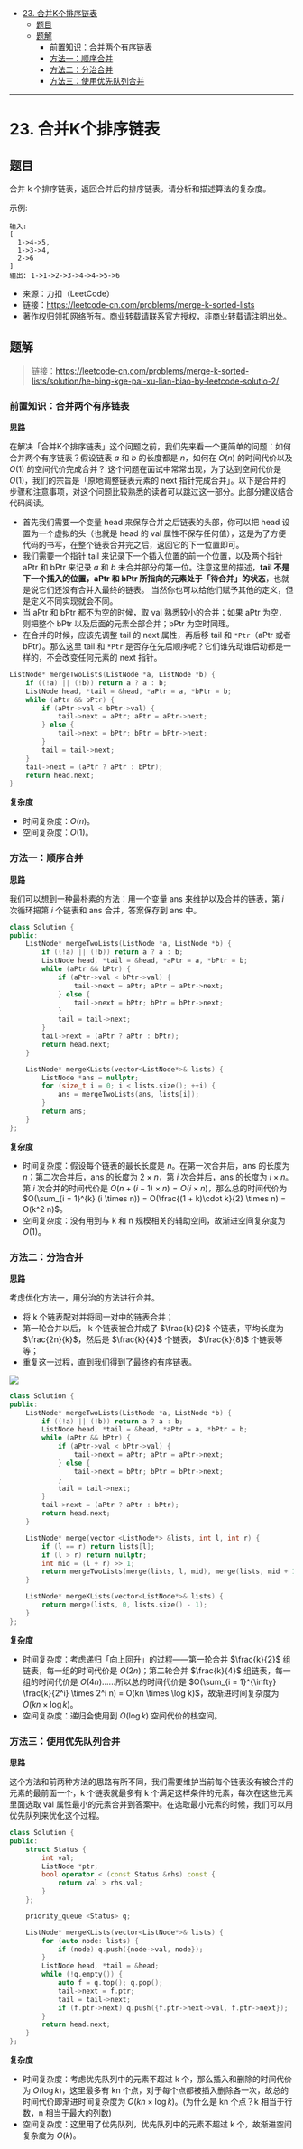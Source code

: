- [23. 合并K个排序链表](#23-合并k个排序链表)
  - [题目](#题目)
  - [题解](#题解)
    - [前置知识：合并两个有序链表](#前置知识合并两个有序链表)
    - [方法一：顺序合并](#方法一顺序合并)
    - [方法二：分治合并](#方法二分治合并)
    - [方法三：使用优先队列合并](#方法三使用优先队列合并)

------------------------------

# 23. 合并K个排序链表

## 题目

合并 k 个排序链表，返回合并后的排序链表。请分析和描述算法的复杂度。

示例:

```
输入:
[
  1->4->5,
  1->3->4,
  2->6
]
输出: 1->1->2->3->4->4->5->6
```

- 来源：力扣（LeetCode）
- 链接：https://leetcode-cn.com/problems/merge-k-sorted-lists
- 著作权归领扣网络所有。商业转载请联系官方授权，非商业转载请注明出处。

## 题解

> 链接：https://leetcode-cn.com/problems/merge-k-sorted-lists/solution/he-bing-kge-pai-xu-lian-biao-by-leetcode-solutio-2/

### 前置知识：合并两个有序链表

**思路**

在解决「合并K个排序链表」这个问题之前，我们先来看一个更简单的问题：如何合并两个有序链表？假设链表 $a$ 和 $b$ 的长度都是 $n$，如何在 $O(n)$ 的时间代价以及 $O(1)$ 的空间代价完成合并？ 这个问题在面试中常常出现，为了达到空间代价是 $O(1)$，我们的宗旨是「原地调整链表元素的 next 指针完成合并」。以下是合并的步骤和注意事项，对这个问题比较熟悉的读者可以跳过这一部分。此部分建议结合代码阅读。

- 首先我们需要一个变量 head 来保存合并之后链表的头部，你可以把 head 设置为一个虚拟的头（也就是 head 的 val 属性不保存任何值），这是为了方便代码的书写，在整个链表合并完之后，返回它的下一位置即可。
- 我们需要一个指针 tail 来记录下一个插入位置的前一个位置，以及两个指针 aPtr 和 bPtr 来记录 $a$ 和 $b$ 未合并部分的第一位。注意这里的描述，**tail 不是下一个插入的位置，aPtr 和 bPtr 所指向的元素处于「待合并」的状态**，也就是说它们还没有合并入最终的链表。 当然你也可以给他们赋予其他的定义，但是定义不同实现就会不同。
- 当 aPtr 和 bPtr 都不为空的时候，取 val 熟悉较小的合并；如果 aPtr 为空，则把整个 bPtr 以及后面的元素全部合并；bPtr 为空时同理。
- 在合并的时候，应该先调整 tail 的 next 属性，再后移 tail 和 `*Ptr`（aPtr 或者 bPtr）。那么这里 tail 和 `*Ptr` 是否存在先后顺序呢？它们谁先动谁后动都是一样的，不会改变任何元素的 next 指针。

```c++
ListNode* mergeTwoLists(ListNode *a, ListNode *b) {
    if ((!a) || (!b)) return a ? a : b;
    ListNode head, *tail = &head, *aPtr = a, *bPtr = b;
    while (aPtr && bPtr) {
        if (aPtr->val < bPtr->val) {
            tail->next = aPtr; aPtr = aPtr->next;
        } else {
            tail->next = bPtr; bPtr = bPtr->next;
        }
        tail = tail->next;
    }
    tail->next = (aPtr ? aPtr : bPtr);
    return head.next;
}
```

**复杂度**

- 时间复杂度：$O(n)$。
- 空间复杂度：$O(1)$。

### 方法一：顺序合并

**思路**

我们可以想到一种最朴素的方法：用一个变量 ans 来维护以及合并的链表，第 $i$ 次循环把第 $i$ 个链表和 ans 合并，答案保存到 ans 中。

```c++
class Solution {
public:
    ListNode* mergeTwoLists(ListNode *a, ListNode *b) {
        if ((!a) || (!b)) return a ? a : b;
        ListNode head, *tail = &head, *aPtr = a, *bPtr = b;
        while (aPtr && bPtr) {
            if (aPtr->val < bPtr->val) {
                tail->next = aPtr; aPtr = aPtr->next;
            } else {
                tail->next = bPtr; bPtr = bPtr->next;
            }
            tail = tail->next;
        }
        tail->next = (aPtr ? aPtr : bPtr);
        return head.next;
    }

    ListNode* mergeKLists(vector<ListNode*>& lists) {
        ListNode *ans = nullptr;
        for (size_t i = 0; i < lists.size(); ++i) {
            ans = mergeTwoLists(ans, lists[i]);
        }
        return ans;
    }
};
```

**复杂度**

- 时间复杂度：假设每个链表的最长长度是 $n$。在第一次合并后，ans 的长度为 $n$；第二次合并后，ans 的长度为 $2\times n$，第 $i$ 次合并后，ans 的长度为 $i\times n$。第 $i$ 次合并的时间代价是 $O(n + (i - 1) \times n) = O(i \times n)$，那么总的时间代价为 $O(\sum_{i = 1}^{k} (i \times n)) = O(\frac{(1 + k)\cdot k}{2} \times n) = O(k^2 n)$。
- 空间复杂度：没有用到与 k 和 n 规模相关的辅助空间，故渐进空间复杂度为 $O(1)$。


### 方法二：分治合并

**思路**

考虑优化方法一，用分治的方法进行合并。

- 将 k 个链表配对并将同一对中的链表合并；
- 第一轮合并以后， k 个链表被合并成了 $\frac{k}{2}$ 个链表，平均长度为 $\frac{2n}{k}$，然后是 $\frac{k}{4}$ 个链表， $\frac{k}{8}$ 个链表等等；
- 重复这一过程，直到我们得到了最终的有序链表。

![](assets/no_0023_merge_k_sorted_lists1.png)

```c++
class Solution {
public:
    ListNode* mergeTwoLists(ListNode *a, ListNode *b) {
        if ((!a) || (!b)) return a ? a : b;
        ListNode head, *tail = &head, *aPtr = a, *bPtr = b;
        while (aPtr && bPtr) {
            if (aPtr->val < bPtr->val) {
                tail->next = aPtr; aPtr = aPtr->next;
            } else {
                tail->next = bPtr; bPtr = bPtr->next;
            }
            tail = tail->next;
        }
        tail->next = (aPtr ? aPtr : bPtr);
        return head.next;
    }

    ListNode* merge(vector <ListNode*> &lists, int l, int r) {
        if (l == r) return lists[l];
        if (l > r) return nullptr;
        int mid = (l + r) >> 1;
        return mergeTwoLists(merge(lists, l, mid), merge(lists, mid + 1, r));
    }

    ListNode* mergeKLists(vector<ListNode*>& lists) {
        return merge(lists, 0, lists.size() - 1);
    }
};
```

**复杂度**

- 时间复杂度：考虑递归「向上回升」的过程——第一轮合并 $\frac{k}{2}$ 组链表，每一组的时间代价是 $O(2n)$；第二轮合并 $\frac{k}{4}$ 组链表，每一组的时间代价是 $O(4n)$......所以总的时间代价是 $O(\sum_{i = 1}^{\infty} \frac{k}{2^i} \times 2^i n) = O(kn \times \log k)$，故渐进时间复杂度为 $O(kn \times \log k)$。
- 空间复杂度：递归会使用到 $O(\log k)$ 空间代价的栈空间。



### 方法三：使用优先队列合并

**思路**

这个方法和前两种方法的思路有所不同，我们需要维护当前每个链表没有被合并的元素的最前面一个，k 个链表就最多有 k 个满足这样条件的元素，每次在这些元素里面选取 val 属性最小的元素合并到答案中。在选取最小元素的时候，我们可以用优先队列来优化这个过程。

```c++
class Solution {
public:
    struct Status {
        int val;
        ListNode *ptr;
        bool operator < (const Status &rhs) const {
            return val > rhs.val;
        }
    };

    priority_queue <Status> q;

    ListNode* mergeKLists(vector<ListNode*>& lists) {
        for (auto node: lists) {
            if (node) q.push({node->val, node});
        }
        ListNode head, *tail = &head;
        while (!q.empty()) {
            auto f = q.top(); q.pop();
            tail->next = f.ptr; 
            tail = tail->next;
            if (f.ptr->next) q.push({f.ptr->next->val, f.ptr->next});
        }
        return head.next;
    }
};
```

**复杂度**

- 时间复杂度：考虑优先队列中的元素不超过 k 个，那么插入和删除的时间代价为 $O(\log k)$，这里最多有 kn 个点，对于每个点都被插入删除各一次，故总的时间代价即渐进时间复杂度为 $O(kn \times \log k)$。(为什么是 kn 个点？k 相当于行数，n 相当于最大的列数)
- 空间复杂度：这里用了优先队列，优先队列中的元素不超过 k 个，故渐进空间复杂度为 $O(k)$。

